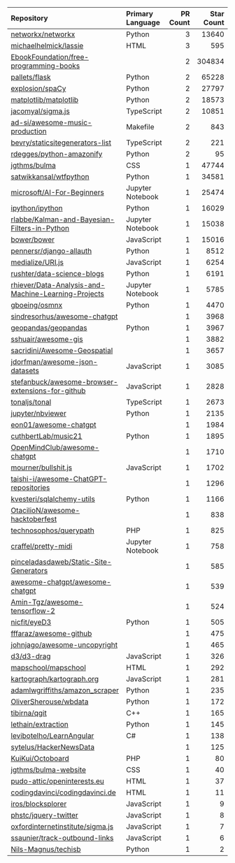 | Repository | Primary Language | PR Count | Star Count |
| :-- | :-- | --: | --: |
| [networkx/networkx](https://github.com/networkx/networkx) | Python | 3 | 13640 |
| [michaelhelmick/lassie](https://github.com/michaelhelmick/lassie) | HTML | 3 | 595 |
| [EbookFoundation/free-programming-books](https://github.com/EbookFoundation/free-programming-books) |  | 2 | 304834 |
| [pallets/flask](https://github.com/pallets/flask) | Python | 2 | 65228 |
| [explosion/spaCy](https://github.com/explosion/spaCy) | Python | 2 | 27797 |
| [matplotlib/matplotlib](https://github.com/matplotlib/matplotlib) | Python | 2 | 18573 |
| [jacomyal/sigma.js](https://github.com/jacomyal/sigma.js) | TypeScript | 2 | 10851 |
| [ad-si/awesome-music-production](https://github.com/ad-si/awesome-music-production) | Makefile | 2 | 843 |
| [bevry/staticsitegenerators-list](https://github.com/bevry/staticsitegenerators-list) | TypeScript | 2 | 221 |
| [rdegges/python-amazonify](https://github.com/rdegges/python-amazonify) | Python | 2 | 95 |
| [jgthms/bulma](https://github.com/jgthms/bulma) | CSS | 1 | 47744 |
| [satwikkansal/wtfpython](https://github.com/satwikkansal/wtfpython) | Python | 1 | 34581 |
| [microsoft/AI-For-Beginners](https://github.com/microsoft/AI-For-Beginners) | Jupyter Notebook | 1 | 25474 |
| [ipython/ipython](https://github.com/ipython/ipython) | Python | 1 | 16029 |
| [rlabbe/Kalman-and-Bayesian-Filters-in-Python](https://github.com/rlabbe/Kalman-and-Bayesian-Filters-in-Python) | Jupyter Notebook | 1 | 15038 |
| [bower/bower](https://github.com/bower/bower) | JavaScript | 1 | 15016 |
| [pennersr/django-allauth](https://github.com/pennersr/django-allauth) | Python | 1 | 8512 |
| [medialize/URI.js](https://github.com/medialize/URI.js) | JavaScript | 1 | 6254 |
| [rushter/data-science-blogs](https://github.com/rushter/data-science-blogs) | Python | 1 | 6191 |
| [rhiever/Data-Analysis-and-Machine-Learning-Projects](https://github.com/rhiever/Data-Analysis-and-Machine-Learning-Projects) | Jupyter Notebook | 1 | 5785 |
| [gboeing/osmnx](https://github.com/gboeing/osmnx) | Python | 1 | 4470 |
| [sindresorhus/awesome-chatgpt](https://github.com/sindresorhus/awesome-chatgpt) |  | 1 | 3968 |
| [geopandas/geopandas](https://github.com/geopandas/geopandas) | Python | 1 | 3967 |
| [sshuair/awesome-gis](https://github.com/sshuair/awesome-gis) |  | 1 | 3882 |
| [sacridini/Awesome-Geospatial](https://github.com/sacridini/Awesome-Geospatial) |  | 1 | 3657 |
| [jdorfman/awesome-json-datasets](https://github.com/jdorfman/awesome-json-datasets) | JavaScript | 1 | 3085 |
| [stefanbuck/awesome-browser-extensions-for-github](https://github.com/stefanbuck/awesome-browser-extensions-for-github) | JavaScript | 1 | 2828 |
| [tonaljs/tonal](https://github.com/tonaljs/tonal) | TypeScript | 1 | 2673 |
| [jupyter/nbviewer](https://github.com/jupyter/nbviewer) | Python | 1 | 2135 |
| [eon01/awesome-chatgpt](https://github.com/eon01/awesome-chatgpt) |  | 1 | 1984 |
| [cuthbertLab/music21](https://github.com/cuthbertLab/music21) | Python | 1 | 1895 |
| [OpenMindClub/awesome-chatgpt](https://github.com/OpenMindClub/awesome-chatgpt) |  | 1 | 1710 |
| [mourner/bullshit.js](https://github.com/mourner/bullshit.js) | JavaScript | 1 | 1702 |
| [taishi-i/awesome-ChatGPT-repositories](https://github.com/taishi-i/awesome-ChatGPT-repositories) |  | 1 | 1296 |
| [kvesteri/sqlalchemy-utils](https://github.com/kvesteri/sqlalchemy-utils) | Python | 1 | 1166 |
| [OtacilioN/awesome-hacktoberfest](https://github.com/OtacilioN/awesome-hacktoberfest) |  | 1 | 838 |
| [technosophos/querypath](https://github.com/technosophos/querypath) | PHP | 1 | 825 |
| [craffel/pretty-midi](https://github.com/craffel/pretty-midi) | Jupyter Notebook | 1 | 758 |
| [pinceladasdaweb/Static-Site-Generators](https://github.com/pinceladasdaweb/Static-Site-Generators) |  | 1 | 585 |
| [awesome-chatgpt/awesome-chatgpt](https://github.com/awesome-chatgpt/awesome-chatgpt) |  | 1 | 539 |
| [Amin-Tgz/awesome-tensorflow-2](https://github.com/Amin-Tgz/awesome-tensorflow-2) |  | 1 | 524 |
| [nicfit/eyeD3](https://github.com/nicfit/eyeD3) | Python | 1 | 505 |
| [fffaraz/awesome-github](https://github.com/fffaraz/awesome-github) |  | 1 | 475 |
| [johnjago/awesome-uncopyright](https://github.com/johnjago/awesome-uncopyright) |  | 1 | 465 |
| [d3/d3-drag](https://github.com/d3/d3-drag) | JavaScript | 1 | 326 |
| [mapschool/mapschool](https://github.com/mapschool/mapschool) | HTML | 1 | 292 |
| [kartograph/kartograph.org](https://github.com/kartograph/kartograph.org) | JavaScript | 1 | 281 |
| [adamlwgriffiths/amazon_scraper](https://github.com/adamlwgriffiths/amazon_scraper) | Python | 1 | 235 |
| [OliverSherouse/wbdata](https://github.com/OliverSherouse/wbdata) | Python | 1 | 172 |
| [tibirna/qgit](https://github.com/tibirna/qgit) | C++ | 1 | 165 |
| [lethain/extraction](https://github.com/lethain/extraction) | Python | 1 | 145 |
| [levibotelho/LearnAngular](https://github.com/levibotelho/LearnAngular) | C# | 1 | 138 |
| [sytelus/HackerNewsData](https://github.com/sytelus/HackerNewsData) |  | 1 | 125 |
| [KuiKui/Octoboard](https://github.com/KuiKui/Octoboard) | PHP | 1 | 80 |
| [jgthms/bulma-website](https://github.com/jgthms/bulma-website) | CSS | 1 | 40 |
| [pudo-attic/openinterests.eu](https://github.com/pudo-attic/openinterests.eu) | HTML | 1 | 37 |
| [codingdavinci/codingdavinci.de](https://github.com/codingdavinci/codingdavinci.de) | HTML | 1 | 11 |
| [iros/blocksplorer](https://github.com/iros/blocksplorer) | JavaScript | 1 | 9 |
| [phstc/jquery-twitter](https://github.com/phstc/jquery-twitter) | JavaScript | 1 | 8 |
| [oxfordinternetinstitute/sigma.js](https://github.com/oxfordinternetinstitute/sigma.js) | JavaScript | 1 | 7 |
| [ssaunier/track-outbound-links](https://github.com/ssaunier/track-outbound-links) | JavaScript | 1 | 6 |
| [Nils-Magnus/techisb](https://github.com/Nils-Magnus/techisb) | Python | 1 | 2 |
